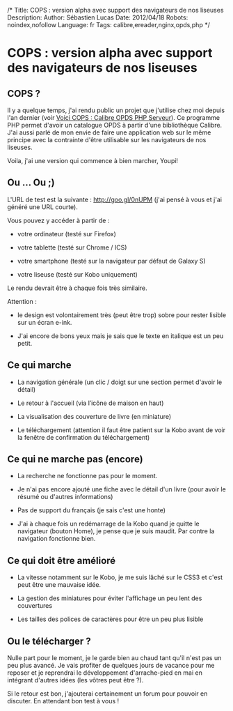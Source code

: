 /*
Title: COPS : version alpha avec support des navigateurs de nos liseuses
Description: 
Author: Sébastien Lucas
Date: 2012/04/18
Robots: noindex,nofollow
Language: fr
Tags: calibre,ereader,nginx,opds,php
*/
# COPS : version alpha avec support des navigateurs de nos liseuses

## COPS ?
Il y a quelque temps, j'ai rendu public un projet que j'utilise chez moi depuis l'an dernier (voir [Voici COPS : Calibre OPDS PHP Serveur](/fr/oss/calibre-opds-php-server)). Ce programme PHP permet d'avoir un catalogue OPDS à partir d'une bibliothèque Calibre. J'ai aussi parlé de mon envie de faire une application web sur le même principe avec la contrainte d'être utilisable sur les navigateurs de nos liseuses. 

Voila, j'ai une version qui commence à bien marcher, Youpi! 

## Ou ... Ou ;)

L'URL de test est la suivante : http://goo.gl/0nUPM (j'ai pensé à vous et j'ai généré une URL courte).

Vous pouvez y accéder à partir de :

*	votre ordinateur (testé sur Firefox)

*	votre tablette (testé sur Chrome / ICS)

*	votre smartphone (testé sur la navigateur par défaut de Galaxy S)

*	votre liseuse (testé sur Kobo uniquement)

Le rendu devrait être à chaque fois très similaire.

Attention : 

*	le design est volontairement très (peut être trop) sobre pour rester lisible sur un écran e-ink.

*	J'ai encore de bons yeux mais je sais que le texte en italique est un peu petit.
## Ce qui marche

*	La navigation générale (un clic / doigt sur une section permet d'avoir le détail)

*	Le retour à l'accueil (via l’icône de maison en haut)

*	La visualisation des couverture de livre (en miniature)

*	Le téléchargement (attention il faut être patient sur la Kobo avant de voir la fenêtre de confirmation du téléchargement)
## Ce qui ne marche pas (encore)

*	La recherche ne fonctionne pas pour le moment.

*	Je n'ai pas encore ajouté une fiche avec le détail d'un livre (pour avoir le résumé ou d'autres informations)

*	Pas de support du français (je sais c'est une honte)

*	J'ai à chaque fois un redémarrage de la Kobo quand je quitte le navigateur (bouton Home), je pense que je suis maudit. Par contre la navigation fonctionne bien.
## Ce qui doit être amélioré

*	La vitesse notamment sur le Kobo, je me suis lâché sur le CSS3 et c'est peut être une mauvaise idée.

*	La gestion des miniatures pour éviter l'affichage un peu lent des couvertures

*	Les tailles des polices de caractères pour être un peu plus lisible
## Ou le télécharger ?

Nulle part pour le moment, je le garde bien au chaud tant qu'il n'est pas un peu plus avancé. Je vais profiter de quelques jours de vacance pour me reposer et je reprendrai le développement d'arrache-pied en mai en intégrant d'autres idées (les vôtres peut être ?).

Si le retour est bon, j'ajouterai certainement un forum pour pouvoir en discuter. En attendant bon test à vous !
